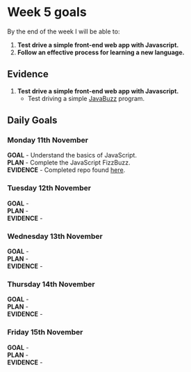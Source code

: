 # Week 5 goals

By the end of the week I will be able to:

1. **Test drive a simple front-end web app with Javascript.**
2. **Follow an effective process for learning a new language.**

## Evidence

1. **Test drive a simple front-end web app with Javascript.**
    * Test driving a simple [JavaBuzz](https://github.com/jonesandy/js-fizzbuzz) program.

## Daily Goals

### Monday 11th November

**GOAL** -  Understand the basics of JavaScript.    
**PLAN** -  Complete the JavaScript FizzBuzz.       
**EVIDENCE** -   Completed repo found [here](https://github.com/jonesandy/js-fizzbuzz).


### Tuesday 12th November

**GOAL** -   
**PLAN** -   
**EVIDENCE** -  

### Wednesday 13th November

**GOAL** -    
**PLAN** -   
**EVIDENCE** -  

### Thursday 14th November

**GOAL** -     
**PLAN** -    
**EVIDENCE** -      

### Friday 15th November

**GOAL** -     
**PLAN** -     
**EVIDENCE** - 

